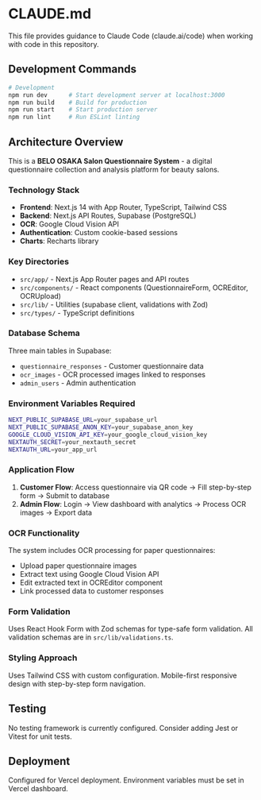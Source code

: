 # CLAUDE.md

This file provides guidance to Claude Code (claude.ai/code) when working with code in this repository.

## Development Commands

```bash
# Development
npm run dev      # Start development server at localhost:3000
npm run build    # Build for production
npm run start    # Start production server
npm run lint     # Run ESLint linting
```

## Architecture Overview

This is a **BELO OSAKA Salon Questionnaire System** - a digital questionnaire collection and analysis platform for beauty salons.

### Technology Stack
- **Frontend**: Next.js 14 with App Router, TypeScript, Tailwind CSS
- **Backend**: Next.js API Routes, Supabase (PostgreSQL)
- **OCR**: Google Cloud Vision API
- **Authentication**: Custom cookie-based sessions
- **Charts**: Recharts library

### Key Directories
- `src/app/` - Next.js App Router pages and API routes
- `src/components/` - React components (QuestionnaireForm, OCREditor, OCRUpload)
- `src/lib/` - Utilities (supabase client, validations with Zod)
- `src/types/` - TypeScript definitions

### Database Schema
Three main tables in Supabase:
- `questionnaire_responses` - Customer questionnaire data
- `ocr_images` - OCR processed images linked to responses
- `admin_users` - Admin authentication

### Environment Variables Required
```bash
NEXT_PUBLIC_SUPABASE_URL=your_supabase_url
NEXT_PUBLIC_SUPABASE_ANON_KEY=your_supabase_anon_key
GOOGLE_CLOUD_VISION_API_KEY=your_google_cloud_vision_key
NEXTAUTH_SECRET=your_nextauth_secret
NEXTAUTH_URL=your_app_url
```

### Application Flow
1. **Customer Flow**: Access questionnaire via QR code → Fill step-by-step form → Submit to database
2. **Admin Flow**: Login → View dashboard with analytics → Process OCR images → Export data

### OCR Functionality
The system includes OCR processing for paper questionnaires:
- Upload paper questionnaire images
- Extract text using Google Cloud Vision API
- Edit extracted text in OCREditor component
- Link processed data to customer responses

### Form Validation
Uses React Hook Form with Zod schemas for type-safe form validation. All validation schemas are in `src/lib/validations.ts`.

### Styling Approach
Uses Tailwind CSS with custom configuration. Mobile-first responsive design with step-by-step form navigation.

## Testing
No testing framework is currently configured. Consider adding Jest or Vitest for unit tests.

## Deployment
Configured for Vercel deployment. Environment variables must be set in Vercel dashboard.